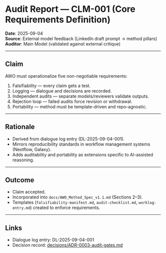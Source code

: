 # Audit Report — CLM-001 (Core Requirements Definition)

**Date**: 2025-09-04  
**Source**: External model feedback (LinkedIn draft prompt → method pillars)  
**Auditor**: Main Model (validated against external critique)  

---

## Claim
AWO must operationalize five non-negotiable requirements:  
1. Falsifiability — every claim gets a test.  
2. Logging — dialogue and decisions are recorded.  
3. Independent audits — separate models/reviewers validate outputs.  
4. Rejection loop — failed audits force revision or withdrawal.  
5. Portability — method must be template-driven and repo-agnostic.  

---

## Rationale
- Derived from dialogue log entry (DL-2025-09-04-001).  
- Mirrors reproducibility standards in workflow management systems (Nextflow, Galaxy).  
- Adds auditability and portability as extensions specific to AI-assisted reasoning.

---

## Outcome
- Claim accepted.  
- Incorporated into `docs/AWO_Method_Spec_v1.1.md` (Sections 2–3).  
- Templates (`falsifiability-manifest.md`, `audit-checklist.md`, `worklog-entry.md`) created to enforce requirements.  

---

## Links
- Dialogue log entry: DL-2025-09-04-001  
- Decision record: [decisions/ADR-0003-audit-gates.md](../../decisions/ADR-0003-audit-gates.md)  
